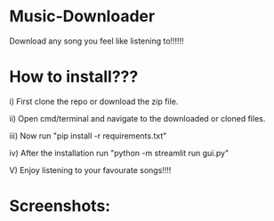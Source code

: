 # Music-Downloader
Download any song you feel like listening to!!!!!! 

# How to install???
i) First clone the repo or download the zip file.

ii) Open cmd/terminal and navigate to the downloaded or cloned files.

iii) Now run "pip install -r requirements.txt"

iv)  After the installation run "python -m streamlit run gui.py"

V) Enjoy listening to your favourate songs!!!!

# Screenshots:
